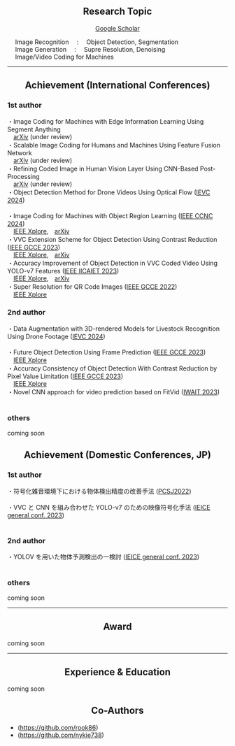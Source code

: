 ## <div align="center">Research Topic</div>

<div align="center">
  
[Google Scholar](https://scholar.google.com/citations?user=14XgxpcAAAAJ)<br> 

</div>

&emsp; Image Recognition &emsp;:&emsp; Object Detection, Segmentation<br>
&emsp; Image Generation &emsp;:&emsp; Supre Resolution, Denoising<br>
&emsp; Image/Video Coding for Machines<br>

---
## <div align="center">Achievement (International Conferences)</div>
### 1st author
・Image Coding for Machines with Edge Information Learning Using Segment Anything<br>
&emsp;[arXiv](https://arxiv.org/abs/2403.04173) (under review)<br>
・Scalable Image Coding for Humans and Machines Using Feature Fusion Network<br>
&emsp;[arXiv](https://arxiv.org/abs/2405.09152) (under review)<br>
・Refining Coded Image in Human Vision Layer Using CNN-Based Post-Processing<br>
&emsp;[arXiv](https://arxiv.org/abs/2405.11894) (under review)<br>
・Object Detection Method for Drone Videos Using Optical Flow 
([IEVC 2024](https://www.iieej.org/en/ievc2024/))<br>
<br>
・Image Coding for Machines with Object Region Learning 
([IEEE CCNC 2024](https://ccnc2024.ieee-ccnc.org/))<br>
&emsp;[IEEE Xplore](https://ieeexplore.ieee.org/abstract/document/10454864),&emsp;[arXiv](https://arxiv.org/abs/2308.13984)<br>
・VVC Extension Scheme for Object Detection Using Contrast Reduction 
([IEEE GCCE 2023](https://www.ieee-gcce.org/2023/index.html))<br>
&emsp;[IEEE Xplore](https://ieeexplore.ieee.org/abstract/document/10315373),&emsp;[arXiv](https://arxiv.org/abs/2305.18782)<br>
・Accuracy Improvement of Object Detection in VVC Coded Video Using YOLO-v7 Features 
([IEEE IICAIET 2023](http://iicaiet.ieeesabah.org/iicaiet2023.html))<br>
&emsp;[IEEE Xplore](https://ieeexplore.ieee.org/abstract/document/10291646),&emsp;[arXiv](https://arxiv.org/abs/2304.00689)<br>
・Super Resolution for QR Code Images 
([IEEE GCCE 2022](https://www.ieee-gcce.org/2022/))<br>
&emsp;[IEEE Xplore](https://ieeexplore.ieee.org/abstract/document/10014154)<br>


### 2nd author
・Data Augmentation with 3D-rendered Models for Livestock Recognition Using Drone Footage
([IEVC 2024](https://www.iieej.org/en/ievc2024/))<br>
<br>
・Future Object Detection Using Frame Prediction
([IEEE GCCE 2023](https://www.ieee-gcce.org/2023/index.html))<br>
&emsp;[IEEE Xplore](https://ieeexplore.ieee.org/abstract/document/10315434)<br>
・Accuracy Consistency of Object Detection With Contrast Reduction by Pixel Value Limitation
([IEEE GCCE 2023](https://www.ieee-gcce.org/2023/index.html))<br>
&emsp;[IEEE Xplore](https://ieeexplore.ieee.org/abstract/document/10315359)<br>
・Novel CNN approach for video prediction based on FitVid
([IWAIT 2023](https://iwait.online/))<br>
<br>

### others
coming soon<br>

## <div align="center">Achievement (Domestic Conferences, JP)</div>

### 1st author
・符号化雑音環境下における物体検出精度の改善手法
([PCSJ2022](https://www.pcsj-imps.org/archive/2022.html))<br>
<br>
・VVC と CNN を組み合わせた YOLO-v7 のための映像符号化手法
([IEICE general conf. 2023](https://www.ieice-taikai.jp/2023general/jpn/index.html))<br>
<br>

### 2nd author
・YOLOV を用いた物体予測検出の一検討
([IEICE general conf. 2023](https://www.ieice-taikai.jp/2023general/jpn/index.html))<br>
<br>

### others
coming soon<br>

---

## <div align="center">Award</div>
coming soon<br>

---

## <div align="center">Experience & Education</div>
coming soon<br>

## <div align="center">Co-Authors</div>
- (https://github.com/rook86)
- (https://github.com/nykie738)
<br>
<!--
<p><img src="https://github-readme-stats.vercel.app/api?username=final-0&theme=transparent"/></p>
<p><img align="left" src="https://github-readme-stats.vercel.app/api/top-langs?username=final-0&layout=compact&theme=transparent"/></p><br>
<!--<p><img align="left" src="https://github-profile-trophy.vercel.app/?username=final-0"/></p><br>-->
<!--
#### .
#### .
### Languages and Tools
<p align="left"> <a href="https://www.python.org" target="_blank" rel="noreferrer"> <img src="https://raw.githubusercontent.com/devicons/devicon/master/icons/python/python-original.svg" alt="python" width="40" height="40"/> </a> <a href="https://pytorch.org/" target="_blank" rel="noreferrer"> <img src="https://www.vectorlogo.zone/logos/pytorch/pytorch-icon.svg" alt="pytorch" width="40" height="40"/> </a> <a href="https://www.tensorflow.org" target="_blank" rel="noreferrer"> <img src="https://www.vectorlogo.zone/logos/tensorflow/tensorflow-icon.svg" alt="tensorflow" width="40" height="40"/> </a> </p>
<!--
### Software
#### VTM
-->

